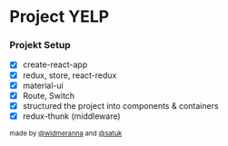 # Project YELP

### Projekt Setup

- [x] create-react-app
- [x] redux, store, react-redux
- [x] material-ui
- [x] Route, Switch
- [x] structured the project into components & containers
- [x] redux-thunk (middleware)

<div>
  <sup>
    made by <a href="https://github.com/widmerann">@widmeranna</a> and <a href="https://github.com/satuk">@satuk</a>
  </sup>
</div>
